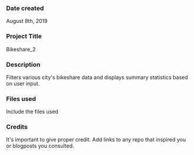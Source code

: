 ### Date created
August 8th, 2019
### Project Title
Bikeshare_2
### Description
Filters various city's bikeshare data and displays summary statistics based on user input.
### Files used
Include the files used

### Credits
It's important to give proper credit. Add links to any repo that inspired you or blogposts you consulted.

